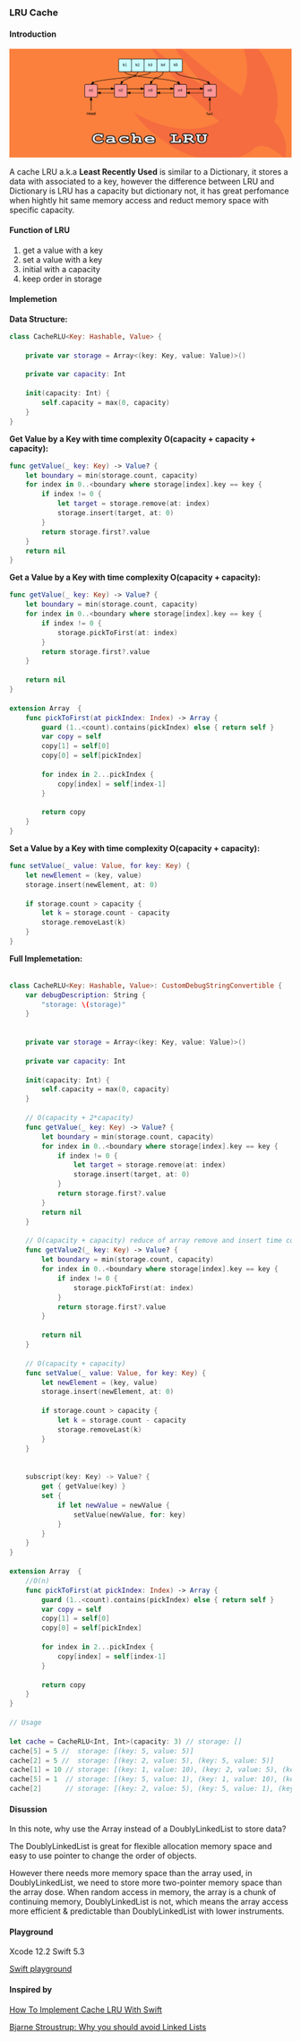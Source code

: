 ### LRU Cache
#### Introduction


![example](images/CacheLRU.png)

A cache LRU a.k.a __Least Recently Used__ is similar to a Dictionary, it stores a data with associated to a key, however the difference between LRU and Dictionary is LRU has a capacity but dictionary not, it has great perfomance when hightly hit same memory access and reduct memory space with specific capacity.

#### Function of LRU

1. get a value with a key
2. set a value with a key
3. initial with a capacity
4. keep order in storage

#### Implemetion

__Data Structure:__

```Swift 
class CacheRLU<Key: Hashable, Value> {
    
    private var storage = Array<(key: Key, value: Value)>()
    
    private var capacity: Int
    
    init(capacity: Int) {
        self.capacity = max(0, capacity)
    }
}

```

__Get Value by a Key with time complexity O(capacity + capacity + capacity):__

```Swift 
func getValue(_ key: Key) -> Value? {
    let boundary = min(storage.count, capacity)
    for index in 0..<boundary where storage[index].key == key {
        if index != 0 {
            let target = storage.remove(at: index)
            storage.insert(target, at: 0)
        }
        return storage.first?.value
    }
    return nil
}
```

__Get a Value by a Key with time complexity O(capacity + capacity):__

```Swift 
func getValue(_ key: Key) -> Value? {
    let boundary = min(storage.count, capacity)
    for index in 0..<boundary where storage[index].key == key {
        if index != 0 {
            storage.pickToFirst(at: index)
        }
        return storage.first?.value
    }
    
    return nil
}

extension Array  {
    func pickToFirst(at pickIndex: Index) -> Array {
        guard (1..<count).contains(pickIndex) else { return self }
        var copy = self
        copy[1] = self[0]
        copy[0] = self[pickIndex]
        
        for index in 2...pickIndex {
            copy[index] = self[index-1]
        }
        
        return copy
    }
}

```

__Set a Value by a Key with time complexity O(capacity + capacity):__

```Swift 
func setValue(_ value: Value, for key: Key) {
    let newElement = (key, value)
    storage.insert(newElement, at: 0)
    
    if storage.count > capacity {
        let k = storage.count - capacity
        storage.removeLast(k)
    }
}
```


__Full Implemetation:__

```Swift 

class CacheRLU<Key: Hashable, Value>: CustomDebugStringConvertible {
    var debugDescription: String {
        "storage: \(storage)"
    }
    
    
    private var storage = Array<(key: Key, value: Value)>()
    
    private var capacity: Int
    
    init(capacity: Int) {
        self.capacity = max(0, capacity)
    }
    
    // O(capacity + 2*capacity)
    func getValue(_ key: Key) -> Value? {
        let boundary = min(storage.count, capacity)
        for index in 0..<boundary where storage[index].key == key {
            if index != 0 {
                let target = storage.remove(at: index)
                storage.insert(target, at: 0)
            }
            return storage.first?.value
        }
        return nil
    }
    
    // O(capacity + capacity) reduce of array remove and insert time complexity
    func getValue2(_ key: Key) -> Value? {
        let boundary = min(storage.count, capacity)
        for index in 0..<boundary where storage[index].key == key {
            if index != 0 {
                storage.pickToFirst(at: index)
            }
            return storage.first?.value
        }
        
        return nil
    }
    
    // O(capacity + capacity)
    func setValue(_ value: Value, for key: Key) {
        let newElement = (key, value)
        storage.insert(newElement, at: 0)
        
        if storage.count > capacity {
            let k = storage.count - capacity
            storage.removeLast(k)
        }
    }
    
    
    subscript(key: Key) -> Value? {
        get { getValue(key) }
        set {
            if let newValue = newValue {
                setValue(newValue, for: key)
            }
        }
    }
}

extension Array  {
    //O(n) 
    func pickToFirst(at pickIndex: Index) -> Array {
        guard (1..<count).contains(pickIndex) else { return self }
        var copy = self
        copy[1] = self[0]
        copy[0] = self[pickIndex]
        
        for index in 2...pickIndex {
            copy[index] = self[index-1]
        }
        
        return copy
    }
}

// Usage

let cache = CacheRLU<Int, Int>(capacity: 3) // storage: []
cache[5] = 5 //  storage: [(key: 5, value: 5)]
cache[2] = 5 //  storage: [(key: 2, value: 5), (key: 5, value: 5)]
cache[1] = 10 // storage: [(key: 1, value: 10), (key: 2, value: 5), (key: 5, value: 5)]
cache[5] = 1  // storage: [(key: 5, value: 1), (key: 1, value: 10), (key: 2, value: 5)]
cache[2]      // storage: [(key: 2, value: 5), (key: 5, value: 1), (key: 1, value: 10)]

```

#### Disussion
In this note, why use the Array instead of a DoublyLinkedList to store data?

The DoublyLinkedList is great for flexible allocation memory space and easy to use pointer to change the order of objects. 

However there needs more memory space than the array used, in DoublyLinkedList, we need to store more two-pointer memory space than the array dose. 
When random access in memory, the array is a chunk of continuing memory, DoublyLinkedList is not, which means the array access more efficient & predictable than DoublyLinkedList with lower instruments.

#### Playground
Xcode 12.2 Swift 5.3

[Swift playground](playgrounds/CacheLRU.playground)

#### Inspired by 
[How To Implement Cache LRU With Swift](https://marcosantadev.com/implement-cache-lru-swift/#getting_started)

[Bjarne Stroustrup: Why you should avoid Linked Lists](https://www.youtube.com/watch?v=YQs6IC-vgmo&feature=emb_title)